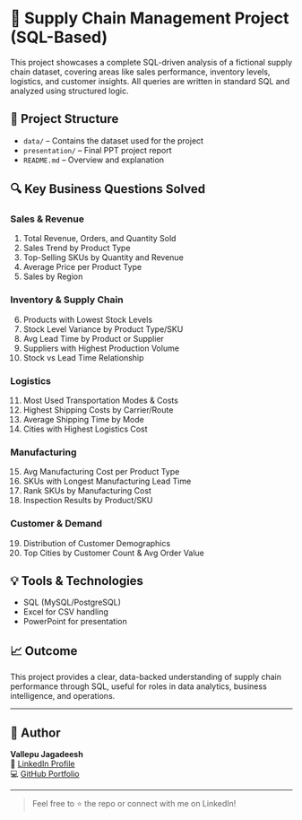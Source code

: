 # 🛒 Supply Chain Management Project (SQL-Based)

This project showcases a complete SQL-driven analysis of a fictional supply chain dataset, covering areas like sales performance, 
inventory levels, logistics, and customer insights. All queries are written in standard SQL and analyzed using structured logic.

## 📁 Project Structure
- `data/` – Contains the dataset used for the project
- `presentation/` – Final PPT project report
- `README.md` – Overview and explanation

## 🔍 Key Business Questions Solved

### Sales & Revenue
1. Total Revenue, Orders, and Quantity Sold  
2. Sales Trend by Product Type  
3. Top-Selling SKUs by Quantity and Revenue  
4. Average Price per Product Type  
5. Sales by Region  

### Inventory & Supply Chain
6. Products with Lowest Stock Levels  
7. Stock Level Variance by Product Type/SKU  
8. Avg Lead Time by Product or Supplier  
9. Suppliers with Highest Production Volume  
10. Stock vs Lead Time Relationship  

### Logistics
11. Most Used Transportation Modes & Costs  
12. Highest Shipping Costs by Carrier/Route  
13. Average Shipping Time by Mode  
14. Cities with Highest Logistics Cost  

### Manufacturing
15. Avg Manufacturing Cost per Product Type  
16. SKUs with Longest Manufacturing Lead Time  
17. Rank SKUs by Manufacturing Cost  
18. Inspection Results by Product/SKU  

### Customer & Demand
19. Distribution of Customer Demographics  
20. Top Cities by Customer Count & Avg Order Value  

## 💡 Tools & Technologies
- SQL (MySQL/PostgreSQL)
- Excel for CSV handling
- PowerPoint for presentation

## 📈 Outcome
This project provides a clear, data-backed understanding of supply chain performance through SQL, useful for roles in data analytics, business intelligence, and operations.

---

## 👤 Author

**Vallepu Jagadeesh**  
🔗 [LinkedIn Profile](https://www.linkedin.com/in/vallepu-jagadeesh)  
💻 [GitHub Portfolio](https://github.com/vallepu-jagadeesh)

---

> Feel free to ⭐ the repo or connect with me on LinkedIn!

